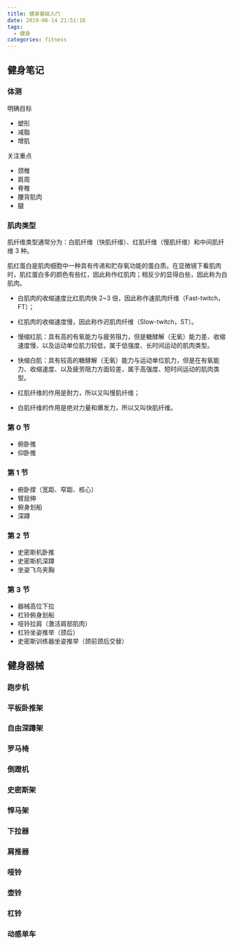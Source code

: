 ```yaml
---
title: 健身基础入门
date: 2019-06-14 21:51:18
tags:
  - 健身
categories: fitness
---
```



## 健身笔记

### 体测



明确目标

- 塑形
- 减脂
- 增肌



关注重点

- 颈椎
- 肩周
- 脊椎
- 腰背肌肉
- 腿




### 肌肉类型

肌纤维类型通常分为：白肌纤维（快肌纤维）、红肌纤维（慢肌纤维）和中间肌纤维 3 种。

肌红蛋白是肌肉细胞中一种具有传递和贮存氧功能的蛋白质。在显微镜下看肌肉时，肌红蛋白多的颜色有些红，因此称作红肌肉；相反少的显得白些，因此称为白肌肉。

- 白肌肉的收缩速度比红肌肉快 2~3 倍，因此称作速肌肉纤维（Fast-twitch，FT）；
- 红肌肉的收缩速度慢，因此称作迟肌肉纤维（Slow-twitch，ST）。



- 慢缩红肌：具有高的有氧能力与疲劳阻力，但是糖酵解（无氧）能力差、收缩速度慢、以及运动单位肌力较低，属于低强度、长时间运动的肌肉类型。
- 快缩白肌：具有较高的糖酵解（无氧）能力与运动单位肌力，但是在有氧能力、收缩速度、以及疲劳阻力方面较差，属于高强度、短时间运动的肌肉类型。



- 红肌纤维的作用是耐力，所以又叫慢肌纤维；
- 白肌纤维的作用是绝对力量和爆发力，所以又叫快肌纤维。





### 第 0 节

- 俯卧推
- 仰卧推



### 第 1 节

- 俯卧撑（宽距、窄距、核心）
- 臂屈伸
- 俯身划船
- 深蹲



### 第 2 节

- 史密斯机卧推
- 史密斯机深蹲
- 坐姿飞鸟夹胸



### 第 3 节

- 器械高位下拉
- 杠铃俯身划船
- 哑铃拉肩（激活肩部肌肉）
- 杠铃坐姿推举（颈后）
- 史密斯训练器坐姿推举（颈前颈后交替）





## 健身器械



### 跑步机



### 平板卧推架



### 自由深蹲架



### 罗马椅





### 倒蹬机



### 史密斯架



### 悍马架



### 下拉器



### 肩推器



### 哑铃



### 壶铃



### 杠铃





### 动感单车



